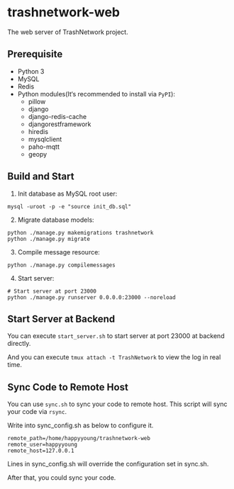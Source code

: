 # trashnetwork-web
The web server of TrashNetwork project.

## Prerequisite

+ Python 3
+ MySQL
+ Redis
+ Python modules(It‘s recommended to install via `PyPI`):
  + pillow 
  + django
  + django-redis-cache
  + djangorestframework
  + hiredis
  + mysqlclient
  + paho-mqtt
  + geopy

## Build and Start

1. Init database as MySQL root user:

```shell
mysql -uroot -p -e "source init_db.sql"
```

2. Migrate database models:

```shell
python ./manage.py makemigrations trashnetwork
python ./manage.py migrate
```

3. Compile message resource:

```shell
python ./manage.py compilemessages
```

4. Start server:

```shell
# Start server at port 23000
python ./manage.py runserver 0.0.0.0:23000 --noreload
```
## Start Server at Backend

You can execute `start_server.sh`  to start server at port 23000 at backend directly.

And you can execute `tmux attach -t TrashNetwork` to view the log in real time.

## Sync Code to Remote Host

You can use `sync.sh` to sync your code to remote host. This script will sync your code via `rsync`.

Write into sync_config.sh as below to configure it.

```
remote_path=/home/happyyoung/trashnetwork-web
remote_user=happyyoung
remote_host=127.0.0.1
```

Lines in sync_config.sh will override the configuration set in sync.sh.

After that, you could sync your code.
